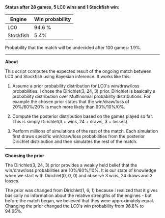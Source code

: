 **Status after 28 games, 5 LC0 wins and 1 Stockfish win:**

|Engine|Win probability|
|---|---|
| LC0 | 94.6  % |
| Stockfish | 5.4% |

Probability that the match will be undecided after 100 games: 1.9%.

---

**About**

This script computes the expected result of the ongoing match between LC0 and Stockfish using Bayesian inference. It works like this:

1. Assume a prior probability distribution for LC0's win/draw/loss probabilities. I chose the Dirichlet(3, 24, 3) prior. Dirichlet is basically a probability distribution over Multinomial probability distributions. For example the chosen prior states that the win/draw/loss of 20%/60%/20% is much more likely than 90%/10%/0%. 

2. Compute the posterior distribution based on the games played so far. This is simply Dirichlet(3 + wins, 24 + draws, 3 + losses).

3. Perform millions of simulations of the rest of the match. Each simulation first draws specific win/draw/loss probabilities from the posterior Dirichlet distribution and then simulates the rest of the match.

---

**Choosing the prior**

The Dirichlet(3, 24, 3) prior provides a weakly held belief that the win/draw/loss probabilities are 10%/80%/10%. It is our state of knowledge when we start with Dirichlet(0, 0, 0) and observe 3 wins, 24 draws and 3 losses.

The prior was changed from Dirichlet(1, 6, 1) because I realized that it gives basically no information about the relative strengths of the engines - but before the match began, we believed that they were approximately equal. Changing the prior changed the LC0's win probability from 96.8% to 94.65%.
